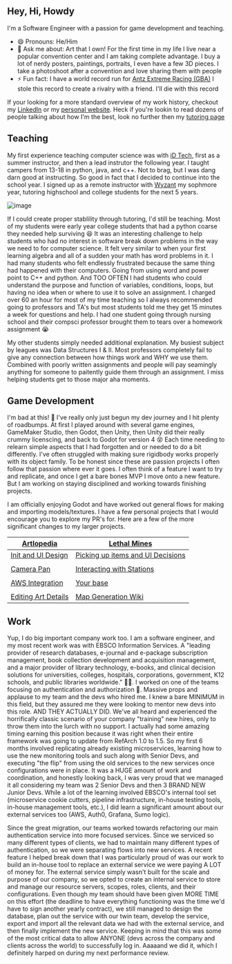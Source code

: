 ## Hey, Hi, Howdy

I'm a Software Engineer with a passion for game development and teaching. 

- 😄 Pronouns: He/Him
- 💬 Ask me about: Art that I own! For the first time in my life I live near a popular convention center and I am taking complete advantage. I buy a lot of nerdy posters, paintings, portraits, I even have a few 3D pieces. I take a photoshoot after a convention and love sharing them with people
- ⚡ Fun fact: I have a world record run for [Antz Extreme Racing (GBA)](https://www.youtube.com/watch?v=CGz7kTy21qg) I stole this record to create a rivalry with a friend. I'll die with this record

If your looking for a more standard overview of my work history, checkout my [LinkedIn](https://www.linkedin.com/in/adrian-azan/) or my [personal website](https://www.adrian-azan.com/). Heck if you're lookin to read dozens of people talking about how I'm the best, look no further then my [tutoring page](https://www.wyzant.com/Tutors/AdrianMA)
## Teaching
My first experience teaching computer science was with [iD Tech](https://www.idtech.com/), first as a summer instructor, and then a lead instrutor the following year. I taught campers from 13-18 in python, java, and c++. Not to brag, but I was dang darn good at instructing. So good in fact that I decided to continue into the school year. I signed up as a remote instructor with [Wyzant](https://www.wyzant.com/) my sophmore year, tutoring highschool and college students for the next 5 years.

![image](https://github.com/adrian-azan/adrian-azan/assets/21688569/82dacc1f-560c-48d0-8df9-90edc6b318e5)

If I could create proper stablility through tutoring, I'd still be teaching. Most of my students were early year college students that had a python coarse they needed help surviving 😆 It was an interesting challenge to help students who had no interest in software break down problems in the way we need to for computer science. It felt very similar to when your first learning algebra and all of a sudden your math has word problems in it. I had many students who felt endlessly frustrated because the same thing had happened with their computers. Going from using word and power point to C++ and python. And TOO OFTEN I had students who could understand the purpose and function of variables, conditions, loops, but having no idea when or where to use it to solve an assignment. I charged over 60 an hour for most of my time teaching so I always recommended going to professors and TA's but most students told me they get 15 minutes a week for questions and help. I had one student going through nursing school and their compsci professor brought them to tears over a homework assignment 😭

My other students simply needed additional explanation. My busiest subject by leagues was Data Structures I  & II. Most professors completely fail to give any connection between how things work and WHY we use them. Combined with poorly written assignments and people will pay seamingly anything for someone to paitently guide them through an assignment. I miss helping students get to those major aha moments.


## Game Development
I'm bad at this! 🤣 I've really only just begun my dev journey and I hit plenty of roadbumps. At first I played around with several game engines, GameMaker Studio, then Godot, then Unity, then Unity did their really crummy licenscing, and back to Godot for version 4 😵 Each time needing to relearn simple aspects that I had forgotten and or needed to do a bit differently. I've often struggled with making sure rigidbody works properly with its object family. To be honest since these are passion projects I often follow that passion where ever it goes. I often think of a feature I want to try and replicate, and once I get a bare bones MVP I move onto a new feature. But I am working on staying disciplined and working towards finishing projects.

I am officially enjoying Godot and have worked out general flows for making and importing models/textures. I have a few personal projects that I would encourage you to explore my PR's for. Here are a few of the more significant changes to my larger projects.


| [Artlopedia](https://github.com/users/adrian-azan/projects/1) | [Lethal Mines](https://github.com/adrian-azan/Lethal-Mines) |
| ----- | -----|
| [Init and UI Design](https://github.com/adrian-azan/Artlopedia/pull/1) | [Picking up items and UI Decisions](https://github.com/adrian-azan/Lethal-Mines/pull/5) |
| | |
| [Camera Pan](https://github.com/adrian-azan/Artlopedia/pull/2) | [Interacting with Stations](https://github.com/adrian-azan/Lethal-Mines/pull/6) |
| | |
| [AWS Integration](https://github.com/adrian-azan/Artlopedia/pull/5) | [Your base](https://github.com/adrian-azan/Lethal-Mines/pull/7) |
| | |
| [Editing Art Details](https://github.com/adrian-azan/Artlopedia/pull/8) | [Map Generation Wiki](https://github.com/adrian-azan/Lethal-Mines/wiki/Map-Generation#mirroring) |

## Work
Yup, I do big important company work too. I am a software engineer, and my most recent work was with EBSCO Information Services. A "leading provider of research databases, e-journal and e-package subscription management, book collection development and acquisition management, and a major provider of library technology, e-books, and clinical decision solutions for universities, colleges, hospitals, corporations, government, K12 schools, and public libraries worldwide." 😮‍💨. I worked on one of the teams focusing on authentication and authorization 🔐. Massive props and applause to my team and the devs who hired me. I knew a bare MINIMUM in this field, but they assured me they were looking to mentor new devs into this role. AND THEY ACTUALLY DID. We've all heard and experienced the horrifically classic scenario of your company "training" new hires, only to throw them into the lurch with no support. I actually had some amazing timing earning this position because it was right when their entire framework was going to update from RefArch 1.0 to 1.5. So my first 6 months involved replicating already existing microservices, learning how to use the new monitoring tools and such along with Senior Devs, and executing "the flip" from using the old services to the new services once configurations were in place. It was a HUGE amount of work and coordination, and honestly looking back, I was very proud that we managed it all considering my team was 2 Senior Devs and then 3 BRAND NEW Junior Devs. While a lot of the learning involved EBSCO's internal tool set (microservice cookie cutters, pipeline infrastructure, in-house testing tools, in-house management tools, etc.), I did learn a significant amount about our external services too (AWS, Auth0, Grafana, Sumo logic).

Since the great migration, our teams worked towards refactoring our main authentication service into more focused services. Since we serviced so many different types of clients, we had to maintain many different types of authentication, so we were separating flows into new services. A recent feature I helped break down that I was particularly proud of was our work to build an in-house tool to replace an external service we were paying A LOT of money for. The external service simply wasn't built for the scale and purpose of our company, so we opted to create an internal service to store and manage our resource servers, scopes, roles, clients, and their configurations. Even though my team should have been given MORE TIME on this effort (the deadline to have everything functioning was the time we'd have to sign another yearly contract), we still managed to design the database, plan out the service with our twin team, develop the service, export and import all the relevant data we had with the external service, and then finally implement the new service. Keeping in mind that this was some of the most critical data to allow ANYONE (devs across the company and clients across the world) to successfully log in. Aaaaand we did it, which I definitely harped on during my next performance review.


<!--
**adrian-azan/adrian-azan** is a ✨ _special_ ✨ repository because its `README.md` (this file) appears on your GitHub profile.

Here are some ideas to get you started:

- 🔭 I’m currently working on ...
- 🌱 I’m currently learning ...
- 👯 I’m looking to collaborate on ...
- 🤔 I’m looking for help with ...
- 💬 Ask me about ...
- 📫 How to reach me: ...
- 😄 Pronouns: ...
- ⚡ Fun fact: ...
-->
